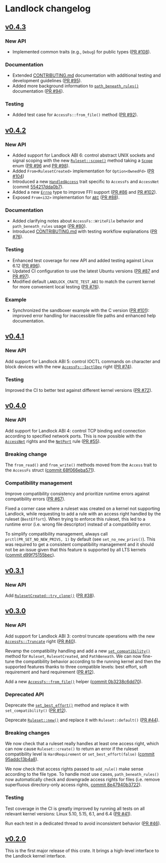 # Landlock changelog

## [v0.4.3](https://github.com/landlock-lsm/rust-landlock/releases/tag/v0.4.3)

### New API

- Implemented common traits (e.g., `Debug`) for public types ([PR #108](https://github.com/landlock-lsm/rust-landlock/pull/108)).

### Documentation

- Extended [CONTRIBUTING.md](CONTRIBUTING.md) documentation with additional testing and development guidelines ([PR #95](https://github.com/landlock-lsm/rust-landlock/pull/95)).
- Added more background information to [`path_beneath_rules()`](https://landlock.io/rust-landlock/landlock/fn.path_beneath_rules.html) documentation ([PR #94](https://github.com/landlock-lsm/rust-landlock/pull/94)).

### Testing

- Added test case for `AccessFs::from_file()` method ([PR #92](https://github.com/landlock-lsm/rust-landlock/pull/92)).

## [v0.4.2](https://github.com/landlock-lsm/rust-landlock/releases/tag/v0.4.2)

### New API

- Added support for Landlock ABI 6: control abstract UNIX sockets and signal scoping with the new [`Ruleset::scope()`](https://landlock.io/rust-landlock/landlock/struct.Ruleset.html#method.scope) method taking a [`Scope`](https://landlock.io/rust-landlock/landlock/enum.Scope.html) enum ([PR #96](https://github.com/landlock-lsm/rust-landlock/pull/96) and [PR #98](https://github.com/landlock-lsm/rust-landlock/pull/98)).
- Added `From<RulesetCreated>` implementation for `Option<OwnedFd>` ([PR #104](https://github.com/landlock-lsm/rust-landlock/pull/104))
- Introduced a new [`HandledAccess`](https://landlock.io/rust-landlock/landlock/trait.HandledAccess.html) trait specific to `AccessFs` and `AccessNet` (commit [554217dda0b7](https://github.com/landlock-lsm/rust-landlock/commit/554217dda0b775756e38db71f471dd414b199234)).
- Added a new [`Errno`](https://landlock.io/rust-landlock/landlock/struct.Errno.html) type to improve FFI support ([PR #86](https://github.com/landlock-lsm/rust-landlock/pull/86) and [PR #102](https://github.com/landlock-lsm/rust-landlock/pull/102)).
- Exposed `From<i32>` implementation for [`ABI`](https://landlock.io/rust-landlock/landlock/enum.ABI.html) ([PR #88](https://github.com/landlock-lsm/rust-landlock/pull/88)).

### Documentation

- Added clarifying notes about `AccessFs::WriteFile` behavior and `path_beneath_rules` usage ([PR #80](https://github.com/landlock-lsm/rust-landlock/pull/80)).
- Introduced [CONTRIBUTING.md](CONTRIBUTING.md) with testing workflow explanations ([PR #76](https://github.com/landlock-lsm/rust-landlock/pull/76)).

### Testing

- Enhanced test coverage for new API and added testing against Linux 6.12 ([PR #96](https://github.com/landlock-lsm/rust-landlock/pull/96)).
- Updated CI configuration to use the latest Ubuntu versions ([PR #87](https://github.com/landlock-lsm/rust-landlock/pull/87) and [PR #97](https://github.com/landlock-lsm/rust-landlock/pull/97)).
- Modified default `LANDLOCK_CRATE_TEST_ABI` to match the current kernel for more convenient local testing ([PR #76](https://github.com/landlock-lsm/rust-landlock/pull/76)).

### Example

- Synchronized the sandboxer example with the C version ([PR #101](https://github.com/landlock-lsm/rust-landlock/pull/101)): improved error handling for inaccessible file paths and enhanced help documentation.

## [v0.4.1](https://github.com/landlock-lsm/rust-landlock/releases/tag/v0.4.1)

### New API

Add support for Landlock ABI 5: control IOCTL commands on character and block devices with the new [`AccessFs::IoctlDev`](https://landlock.io/rust-landlock/landlock/enum.AccessFs.html#variant.IoctlDev) right ([PR #74](https://github.com/landlock-lsm/rust-landlock/pull/74)).

### Testing

Improved the CI to better test against different kernel versions ([PR #72](https://github.com/landlock-lsm/rust-landlock/pull/72)).


## [v0.4.0](https://github.com/landlock-lsm/rust-landlock/releases/tag/v0.4.0)

### New API

Add support for Landlock ABI 4: control TCP binding and connection according to specified network ports.
This is now possible with the [`AccessNet`](https://landlock.io/rust-landlock/landlock/enum.AccessNet.html) rights and
the [`NetPort`](https://landlock.io/rust-landlock/landlock/struct.NetPort.html) rule
([PR #55](https://github.com/landlock-lsm/rust-landlock/pull/55)).

### Breaking change

The `from_read()` and `from_write()` methods moved from the `Access` trait to the `AccessFs` struct
([commit 68f066eba571](https://github.com/landlock-lsm/rust-landlock/commit/68f066eba571c1f9212f5a07016aac9ffb0d1c27)).

### Compatibility management

Improve compatibility consistency and prioritize runtime errors against compatibility errors
([PR #67](https://github.com/landlock-lsm/rust-landlock/pull/67)).

Fixed a corner case where a ruleset was created on a kernel not supporting Landlock, while requesting to add a rule with an access right handled by the ruleset (`BestEffort`).
When trying to enforce this ruleset, this led to a runtime error (i.e. wrong file descriptor) instead of a compatibility error.

To simplify compatibility management, always call `prctl(PR_SET_NO_NEW_PRIVS, 1)` by default (see `set_no_new_privs()`).
This was required to get a consistent compatibility management and it should not be an issue given that this feature is supported by all LTS kernels
([commit d99f75155bec](https://github.com/landlock-lsm/rust-landlock/commit/d99f75155bec2040cf4ce1532007cd3b8a23e2fb)).


## [v0.3.1](https://github.com/landlock-lsm/rust-landlock/releases/tag/v0.3.1)

### New API

Add [`RulesetCreated::try_clone()`](https://landlock.io/rust-landlock/landlock/struct.RulesetCreated.html#method.try_clone) ([PR #38](https://github.com/landlock-lsm/rust-landlock/pull/38)).


## [v0.3.0](https://github.com/landlock-lsm/rust-landlock/releases/tag/v0.3.0)

### New API

Add support for Landlock ABI 3: control truncate operations with the new
[`AccessFs::Truncate`](https://landlock.io/rust-landlock/landlock/enum.AccessFs.html#variant.Truncate)
right ([PR #40](https://github.com/landlock-lsm/rust-landlock/pull/40)).

Revamp the compatibility handling and add a new
[`set_compatibility()`](https://landlock.io/rust-landlock/landlock/trait.Compatible.html#method.set_compatibility)
method for `Ruleset`, `RulesetCreated`, and `PathBeneath`.
We can now fine-tune the compatibility behavior according to the running kernel
and then the supported features thanks to three compatible levels:
best effort, soft requirement and hard requirement
([PR #12](https://github.com/landlock-lsm/rust-landlock/pull/12)).

Add a new [`AccessFs::from_file()`](https://landlock.io/rust-landlock/landlock/enum.AccessFs.html#method.from_file)
helper ([commit 0b3238c6dd70](https://github.com/landlock-lsm/rust-landlock/commit/0b3238c6dd70)).

### Deprecated API

Deprecate the [`set_best_effort()`](https://landlock.io/rust-landlock/landlock/trait.Compatible.html#method.set_best_effort)
method and replace it with `set_compatibility()`
([PR #12](https://github.com/landlock-lsm/rust-landlock/pull/12)).

Deprecate [`Ruleset::new()`](https://landlock.io/rust-landlock/landlock/struct.Ruleset.html#method.new)
and replace it with `Ruleset::default()`
([PR #44](https://github.com/landlock-lsm/rust-landlock/pull/44)).

### Breaking changes

We now check that a ruleset really handles at least one access right,
which can now cause `Ruleset::create()` to return an error if the ruleset compatibility level is
`HardRequirement` or `set_best_effort(false)`
([commit 95addc13b4a8](https://github.com/landlock-lsm/rust-landlock/commit/95addc13b4a8)).

We now check that access rights passed to `add_rule()` make sense according to the file type.
To handle most use cases,
`path_beneath_rules()` now automatically check and downgrade access rights for files
(i.e. remove superfluous directory-only access rights,
 [commit 8e47940b3722](https://github.com/landlock-lsm/rust-landlock/commit/8e47940b3722)).

### Testing

Test coverage in the CI is greatly improved by running all tests on all relevant kernel versions:
Linux 5.10, 5.15, 6.1, and 6.4
([PR #41](https://github.com/landlock-lsm/rust-landlock/pull/41)).

Run each test in a dedicated thread to avoid inconsistent behavior
([PR #46](https://github.com/landlock-lsm/rust-landlock/pull/46)).


## [v0.2.0](https://github.com/landlock-lsm/rust-landlock/releases/tag/v0.2.0)

This is the first major release of this crate.
It brings a high-level interface to the Landlock kernel interface.
